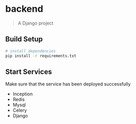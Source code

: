 # backend

> A Django project

## Build Setup

``` bash
# install dependencies
pip install -r requirements.txt
```

## Start Services 
Make sure that the service has been deployed successfully
- Inception
- Redis
- Mysql
- Celery
- Django

